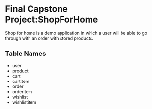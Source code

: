 # Final Capstone Project:ShopForHome  

Shop for home is a demo application in which a user will be able to go through with an order with stored products. 


## Table Names

- user
- product
- cart
- cartitem
- order
- orderitem
- wishlist
- wishlistitem
